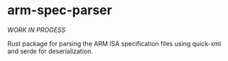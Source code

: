 # arm-spec-parser

*WORK IN PROGESS*

Rust package for parsing the ARM ISA specification files using quick-xml and serde for deserialization.